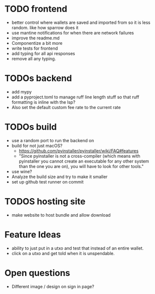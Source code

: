 # TODO frontend
- better control where wallets are saved and imported from so it is less random. like how sparrow does it
- use mantine notifications for when there are network failures
- improve the readme.md
- Componentize a bit more 
- write tests for frontend
- add typing for all api responses
- remove all any typing.



# TODOs backend
- add mypy
- add a pyproject.toml to manage ruff line length stuff so that ruff formatting is inline with the lsp?
- Also set the default custom fee rate to the current rate 

# TODOs build
- use a random port to run the backend on 
- build for not just macOS? 
  - https://github.com/pyinstaller/pyinstaller/wiki/FAQ#features
  - "Since pyinstaller is not a cross-compiler (which means with pyinstaller you cannot create an executable for any other system than the one you are on), you will have to look for other tools."
- use wine?
- Analyze the build size and try to make it smaller
- set up github test runner on commit

# TODOS hosting site
- make website to host bundle and allow download





# Feature Ideas
- ability to just put in a utxo and test that instead of an entire wallet.
- click on a utxo and get told when it is unspendable.


# Open questions 
- Different image / design on sign in page?
